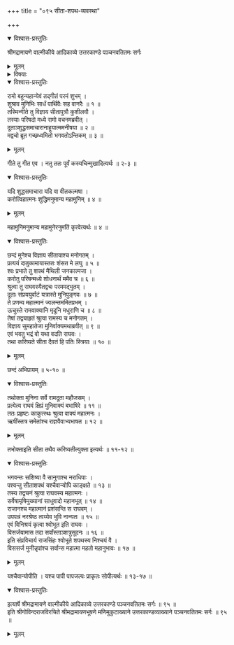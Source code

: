 +++
title = "०९५ सीता-शपथ-व्यवस्था"

+++

<details open><summary>विश्वास-प्रस्तुतिः</summary>

श्रीमद्रामायणे वाल्मीकीये आदिकाव्ये उत्तरकाण्डे पञ्चनवतितमः सर्गः
</details>

<details><summary>मूलम्</summary>

श्रीमद्रामायणे वाल्मीकीये आदिकाव्ये उत्तरकाण्डे पञ्चनवतितमः सर्गः
</details>

<details><summary>विषयाः</summary>

बहु-कालं सभा-मध्ये कुश-लव-गीत-रामायणं श्रुतवता रामेण  
रामायण-वचनाद् एव कुश-लवयोः सीता-सुतत्व-विज्ञानम् ॥ १ ॥  
तथा प्रत्ययोत्पादनेन  
लोकापवादापनोदन-पूर्वकं  
निज-शुद्धि--प्रख्यापनाय शपथ-करणे  
सीता-भावावगमाय  
वाल्मीकिं प्रति दूत-प्रेषणम् ॥ २ ॥  
दूत-मुखाच् छपथ-करणे  
सीताङ्गीकरण-श्रवण-हृष्टेन रामेण  
सकल-सभास्तारान्+++(=??)+++ प्रति परेद्युः प्रभाते  
प्रवर्तिष्यमाण-सीता-शपथ-दर्शन--प्रार्थना-पूर्वकं तेषां विसर्जनम् ॥ ३ ॥
</details>

<details open><summary>विश्वास-प्रस्तुतिः</summary>

रामो बहून्यहान्येवं तद्गीतं परमं शुभम् ।  
शुश्राव मुनिभिः सार्धं पार्थिवैः सह वानरैः ॥ १ ॥  
तस्मिन्गीते तु विज्ञाय सीतापुत्रौ कुशीलवौ ।  
तस्याः परिषदो मध्ये रामो वचनमब्रवीत् ।  
दूताञ्शुद्धसमाचारानाहूयात्ममनीषया ॥ २ ॥  
मद्वचो ब्रूत गच्छध्वमितो भगवतोऽन्तिकम् ॥ ३ ॥
</details>

<details><summary>मूलम्</summary>

रामो बहून्यहान्येवं तद्गीतं परमं शुभम् ।  
शुश्राव मुनिभिः सार्धं पार्थिवैः सह वानरैः ॥ १ ॥  
तस्मिन्गीते तु विज्ञाय सीतापुत्रौ कुशीलवौ ।  
तस्याः परिषदो मध्ये रामो वचनमब्रवीत् ।  
दूताञ्शुद्धसमाचारानाहूयात्ममनीषया ॥ २ ॥  
मद्वचो ब्रूत गच्छध्वमितो भगवतोऽन्तिकम् ॥ ३ ॥
</details>

गीते तु गीत एव । नतु ततः पूर्वं कस्यचिन्मुखादित्यर्थः ॥ २-३ ॥

<details open><summary>विश्वास-प्रस्तुतिः</summary>

यदि शुद्धसमाचारा यदि वा वीतकल्मषा ।  
करोत्विहात्मनः शुद्धिमनुमान्य महामुनिम् ॥ ४ ॥
</details>

<details><summary>मूलम्</summary>

यदि शुद्धसमाचारा यदि वा वीतकल्मषा ।  
करोत्विहात्मनः शुद्धिमनुमान्य महामुनिम् ॥ ४ ॥
</details>

महामुनिमनुमान्य महामुनेरनुमतिं कृत्वेत्यर्थः ॥ ४ ॥

<details open><summary>विश्वास-प्रस्तुतिः</summary>

छन्दं मुनेश्च विज्ञाय सीतायाश्च मनोगतम् ।  
प्रत्ययं दातुकामायास्ततः शंसत मे लघु ॥ ५ ॥  
श्वः प्रभाते तु शपथं मैथिली जनकात्मजा ।  
करोतु परिषन्मध्ये शोधनार्थं ममैव च ॥ ६ ॥  
श्रुत्वा तु राघवस्यैतद्वचः परममद्भुतम् ।  
दूताः संप्रययुर्वाटं यत्रास्ते मुनिपुङ्गवः ॥ ७ ॥  
ते प्रणम्य महात्मानं ज्वलन्तममितप्रभम् ।  
ऊचुस्ते रामवाक्यानि मृदूनि मधुराणि च ॥ ८ ॥  
तेषां तद्व्याहृतं श्रुत्वा रामस्य च मनोगतम् ।  
विज्ञाय सुमहातेजा मुनिर्वाक्यमथाब्रवीत् ॥ ९ ॥  
एवं भवतु भद्रं वो यथा वदति राघवः ।  
तथा करिष्यते सीता दैवतं हि पतिः स्त्रियाः ॥ १० ॥
</details>

<details><summary>मूलम्</summary>

छन्दं मुनेश्च विज्ञाय सीतायाश्च मनोगतम् ।  
प्रत्ययं दातुकामायास्ततः शंसत मे लघु ॥ ५ ॥  
श्वः प्रभाते तु शपथं मैथिली जनकात्मजा ।  
करोतु परिषन्मध्ये शोधनार्थं ममैव च ॥ ६ ॥  
श्रुत्वा तु राघवस्यैतद्वचः परममद्भुतम् ।  
दूताः संप्रययुर्वाटं यत्रास्ते मुनिपुङ्गवः ॥ ७ ॥  
ते प्रणम्य महात्मानं ज्वलन्तममितप्रभम् ।  
ऊचुस्ते रामवाक्यानि मृदूनि मधुराणि च ॥ ८ ॥  
तेषां तद्व्याहृतं श्रुत्वा रामस्य च मनोगतम् ।  
विज्ञाय सुमहातेजा मुनिर्वाक्यमथाब्रवीत् ॥ ९ ॥  
एवं भवतु भद्रं वो यथा वदति राघवः ।  
तथा करिष्यते सीता दैवतं हि पतिः स्त्रियाः ॥ १० ॥
</details>

छन्दं अभिप्रायम् ॥ ५-१० ॥

<details open><summary>विश्वास-प्रस्तुतिः</summary>

तथोक्ता मुनिना सर्वे रामदूता महौजसम् ।  
प्रत्येत्य राघवं क्षिप्रं मुनिवाक्यं बभाषिरे ॥ ११ ॥  
ततः प्रहृष्टः काकुत्स्थः श्रुत्वा वाक्यं महात्मनः ।  
ऋषींस्तत्र समेतांश्च राज्ञवैवाभ्यभाषत ॥ १२ ॥
</details>

<details><summary>मूलम्</summary>

तथोक्ता मुनिना सर्वे रामदूता महौजसम् ।  
प्रत्येत्य राघवं क्षिप्रं मुनिवाक्यं बभाषिरे ॥ ११ ॥  
ततः प्रहृष्टः काकुत्स्थः श्रुत्वा वाक्यं महात्मनः ।  
ऋषींस्तत्र समेतांश्च राज्ञवैवाभ्यभाषत ॥ १२ ॥
</details>

तभोक्ताइति सीता तथैव करिष्यतीत्युक्ता इत्यर्थः ॥ ११-१२ ॥

<details open><summary>विश्वास-प्रस्तुतिः</summary>

भगवन्तः सशिष्या वै सानुगाश्च नराधिपाः ।  
पश्यन्तु सीताशपथं यश्चैवान्योपि काङ्क्षते ॥ १३ ॥  
तस्य तद्वचनं श्रुत्वा राघवस्य महात्मनः ।  
सर्वेषामृषिमुख्यानां साधुवादो महानभूत् ॥ १४ ॥  
राजानश्च महात्मानं प्रशंसन्ति स राघवम् ।  
उपपन्नं नरश्रेष्ठ त्वय्येव भुवि नान्यतः ॥ १५ ॥  
एवं विनिश्रयं कृत्वा श्वोभूत इति राघवः ।  
विसर्जयामास तदा सर्वांस्ताञ्शत्रुसूदनः ॥ १६ ॥  
इति संप्रविचार्य राजसिंहः श्वोभूते शपथस्य निश्चयं वै ।  
विससर्ज मुनीन्नृपांश्च सर्वान्स महात्मा महतो महानुभावः ॥ १७ ॥
</details>

<details><summary>मूलम्</summary>

भगवन्तः सशिष्या वै सानुगाश्च नराधिपाः ।  
पश्यन्तु सीताशपथं यश्चैवान्योपि काङ्क्षते ॥ १३ ॥  
तस्य तद्वचनं श्रुत्वा राघवस्य महात्मनः ।  
सर्वेषामृषिमुख्यानां साधुवादो महानभूत् ॥ १४ ॥  
राजानश्च महात्मानं प्रशंसन्ति स राघवम् ।  
उपपन्नं नरश्रेष्ठ त्वय्येव भुवि नान्यतः ॥ १५ ॥  
एवं विनिश्रयं कृत्वा श्वोभूत इति राघवः ।  
विसर्जयामास तदा सर्वांस्ताञ्शत्रुसूदनः ॥ १६ ॥  
इति संप्रविचार्य राजसिंहः श्वोभूते शपथस्य निश्चयं वै ।  
विससर्ज मुनीन्नृपांश्च सर्वान्स महात्मा महतो महानुभावः ॥ १७ ॥
</details>

यश्चैवान्योपीति । यश्च पापी पापजल्पः प्राकृतः सोपीत्यर्थः ॥ १३-१७ ॥

<details open><summary>विश्वास-प्रस्तुतिः</summary>

इत्यार्षे श्रीमद्रामायणे वाल्मीकीये आदिकाव्ये उत्तरकाण्डे पञ्चनवतितमः सर्गः ॥ ९५ ॥  
इति श्रीगोविन्दराजविरचिते श्रीमद्रामायणभूषणे मणिमुकुटाख्याने उत्तरकाण्डव्याख्याने पञ्चनवतितमः सर्गः ॥ ९५ ॥
</details>

<details><summary>मूलम्</summary>

इत्यार्षे श्रीमद्रामायणे वाल्मीकीये आदिकाव्ये उत्तरकाण्डे पञ्चनवतितमः सर्गः ॥ ९५ ॥  
इति श्रीगोविन्दराजविरचिते श्रीमद्रामायणभूषणे मणिमुकुटाख्याने उत्तरकाण्डव्याख्याने पञ्चनवतितमः सर्गः ॥ ९५ ॥
</details>

